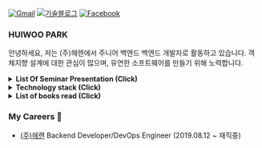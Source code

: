 [![Gmail](https://img.shields.io/badge/Gmail-d14836?style=flat-square&logo=Gmail&logoColor=white&link=mailto:parkhuiwo0@gmail.com)](mailto:parkhuiwo0@gmail.com)
[![기술블로그](http://img.shields.io/badge/-Tech%20blog-black?style=flat-square&logo=github&link=https://parkhuiwo0.github.io/)](https://parkhuiwo0.github.io/)
[![Facebook](https://img.shields.io/badge/facebook-1877f2?style=flat-square&logo=facebook&logoColor=white&link=https://fb.com/parkhuiwo0)](https://fb.com/parkhuiwo0)

### HUIWOO PARK

안녕하세요, 저는 (주)헤렌에서 주니어 백엔드 백엔드 개발자로 활동하고 있습니다. 객체지향 설계에 대한 관심이 많으며, 유연한 소프트웨어를 만들기 위해 노력합니다.

<details>
 <summary><strong> List Of Seminar Presentation (Click) </strong></summary>
   - 헤렌 기술 세미나 - 가용성을 고려한 웹 서비스 AWS 인프라 설계 방법 <br/>
   - 헤렌 기술 세미나 - JPA Hibernate ORM N+1 Problem 해결하기 <br/>
   - 헤렌 기술 세미나 - 유연한 소프트웨어 설계를 위한 객체지향 프로그래밍 <br/>
</details>

<details>
 <summary><strong> Technology stack (Click) </strong></summary>
   - Java 8 <br/>
   - Spring Framework (SpringBoot 2.x, Spring Webflux) <br/>
   - Object Relationship Mapping (Spring Data JPA, Hibernate, QueryDSL) <br/>
   - Infrastructure (AWS, Networking) <br/>
   - Elastic (ELK Stack) <br/>
</details>

<details>
 <summary><strong> List of books read (Click) </strong></summary>
   - 오브젝트 - 코드로 이해하는 객체지향 설계 (조영호 저) <br/>
   - 객체지향의 사실과 오해 (조영호 저) <br/>
   - Clean Code : 애자일 소프트웨어 장인 정신 (로버트 마틴.C 저) <br/>
   - 테스트 주도 개발 (켄트백 저) <br/>
   - 토비의 스프링 3.1 (이일민 저) <br/>
   - 자바 ORM 표준 JPA 프로그래밍 (김영한 저) <br/>
   - Effective Java 3판 (조슈아 블로크 저) <br/>
</details>


### My Careers 🌱

- [(주)헤렌](https://www.herrencorp.com) Backend Developer/DevOps Engineer (2019.08.12 ~ 재직중)

